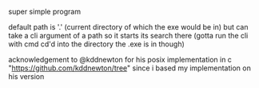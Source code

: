 super simple program

default path is '.' (current directory of which the exe would be in) but can take a cli argument of a path so it starts its search there (gotta run the cli with cmd cd'd into the directory the .exe is in though)


acknowledgement to @kddnewton for his posix implementation in c "https://github.com/kddnewton/tree" since i based my implementation on his version
